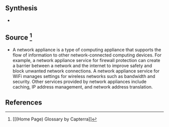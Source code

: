## Synthesis
- 
## Source [^1]
- A network appliance is a type of computing appliance that supports the flow of information to other network-connected computing devices. For example, a network appliance service for firewall protection can create a barrier between a network and the internet to improve safety and block unwanted network connections. A network appliance service for WiFi manages settings for wireless networks such as bandwidth and security. Other services provided by network appliances include caching, IP address management, and network address translation.
## References

[^1]: [[(Home Page) Glossary by Capterra]]